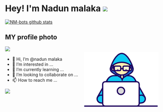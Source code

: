# Hey! I'm Nadun malaka <img src="https://camo.githubusercontent.com/2c8b3670d933220ae3c023fa1d568682975cce3f10799d0d3ff5ecac394b4ee8/68747470733a2f2f6d656469612e67697068792e636f6d2f6d656469612f31326f75664342304d795a31476f2f67697068792e676966" width="50px">


[![NM-bots github stats](https://github-readme-stats.vercel.app/api?username=sandy1709&show_icons=true&theme=cobalt&count_private=true)](https://github.com/NM-bots/NM-bots.git)

## MY profile photo 
<img src="https://telegra.ph/file/287c501f9c3f3dbbbc756.jpg"><br>
<img align="right" src="https://github.com/RazorKenway/RazorKenway/raw/main/Developer.gif" style="max-width:100%;">

- 👋 Hi, I’m @nadun malaka
- 👀 I’m interested in ...
- 🌱 I’m currently learning ...
- 💞️ I’m looking to collaborate on ...
- 📫 How to reach me ...

 <img src='https://camo.githubusercontent.com/ad532dba3e7d2c3ad2d06282dc97b958153de622f55854c7e99f197256336b45/68747470733a2f2f74656c656772612e70682f66696c652f3262623537343336643061383462376630326666662e6a70673f636f6d70726573733d3126726573697a653d34303078333030'>

<!---
NM-bots/NM-bots is a ✨ special ✨ repository because its `README.md` (this file) appears on your GitHub profile.
You can click the Preview link to take a look at your changes.
--->
